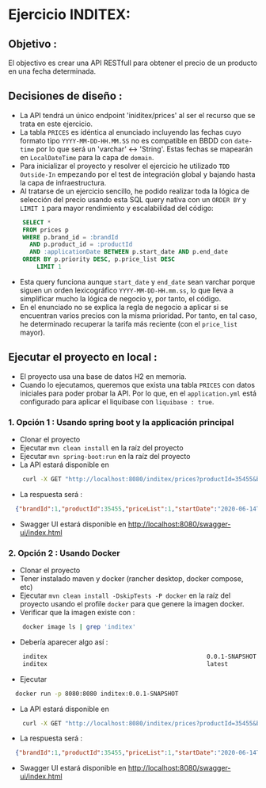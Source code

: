 # Ejercicio INDITEX:

## Objetivo :
 El objectivo es crear una API RESTfull para obtener el precio de un producto en una fecha determinada.
 
## Decisiones de diseño :
 - La API tendrá un único endpoint 'iniditex/prices' al ser el recurso que se trata en este ejercicio.
 - La tabla `PRICES` es idéntica al enunciado incluyendo las fechas cuyo formato tipo `YYYY-MM-DD-HH.MM.SS` no es compatible en BBDD con `date-time` por lo que será un 'varchar' <-> 'String'. Estas fechas se mapearán en `LocalDateTime` para la capa de `domain`.
 - Para inicializar el proyecto y resolver el ejercicio he utilizado `TDD Outside-In` empezando por el test de integración global y bajando hasta la capa de infraestructura.
 - Al tratarse de un ejercicio sencillo, he podido realizar toda la lógica de selección del precio usando esta SQL query nativa con un `ORDER BY` y `LIMIT 1`  para mayor rendimiento y escalabilidad del código:

```sql
    SELECT *
    FROM prices p
    WHERE p.brand_id = :brandId
      AND p.product_id = :productId
      AND :applicationDate BETWEEN p.start_date AND p.end_date
    ORDER BY p.priority DESC, p.price_list DESC
        LIMIT 1
```
 - Esta query funciona aunque `start_date` y `end_date` sean varchar porque siguen un orden lexicográfico `YYYY-MM-DD-HH.mm.ss`, lo que lleva a simplificar mucho la lógica de negocio y, por tanto, el código.
 - En el enunciado no se explica la regla de negocio a aplicar si se encuentran varios precios con la misma prioridad. Por tanto, en tal caso, he determinado recuperar la tarifa más reciente (con el `price_list` mayor).

## Ejecutar el proyecto en local :
 - El proyecto usa una base de datos H2 en memoria.
 - Cuando lo ejecutamos, queremos que exista una tabla `PRICES` con datos iniciales para poder probar la API. Por lo que, en el `application.yml` está configurado para aplicar el liquibase con `liquibase : true`.

### 1. Opción 1 : Usando spring boot y la applicación principal
  - Clonar el proyecto
  - Ejecutar ```mvn clean install``` en la raíz del proyecto
  - Ejecutar ```mvn spring-boot:run``` en la raíz del proyecto
  - La API estará disponible en 
```bash
    curl -X GET "http://localhost:8080/inditex/prices?productId=35455&brandId=1&applicationDate=2020-06-14T10:00:00"
 ```
  - La respuesta será : 
```json
  {"brandId":1,"productId":35455,"priceList":1,"startDate":"2020-06-14T00:00:00","endDate":"2020-12-31T23:59:59","price":35.50,"currency":"EUR"}
```
  - Swagger UI estará disponible en
<http://localhost:8080/swagger-ui/index.html>


### 2. Opción 2 : Usando Docker
  - Clonar el proyecto
  - Tener instalado maven y docker (rancher desktop, docker compose, etc)
  - Ejecutar ```mvn clean install -DskipTests -P docker``` en la raíz del proyecto usando el profile `docker` para que genere la imagen docker.
  - Verificar que la imagen existe con :
```bash 
    docker image ls | grep 'inditex'
```
  - Debería aparecer algo así :
```bash
    inditex                                             0.0.1-SNAPSHOT         95f06c6985e0   20 seconds ago   551MB
    inditex                                             latest                 95f06c6985e0   20 seconds ago   551MB
```
  - Ejecutar 
```bash 
  docker run -p 8080:8080 inditex:0.0.1-SNAPSHOT
```
  - La API estará disponible en 
```bash
    curl -X GET "http://localhost:8080/inditex/prices?productId=35455&brandId=1&applicationDate=2020-06-14T10:00:00"
```
  - La respuesta será :
```json
  {"brandId":1,"productId":35455,"priceList":1,"startDate":"2020-06-14T00:00:00","endDate":"2020-12-31T23:59:59","price":35.50,"currency":"EUR"}
```
- Swagger UI estará disponible en
<http://localhost:8080/swagger-ui/index.html>
